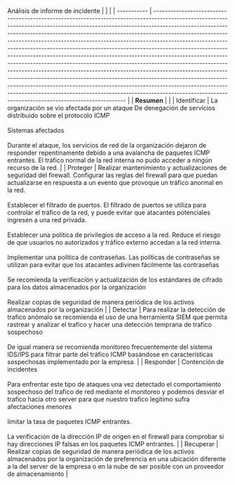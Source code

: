Análisis de informe de incidente
|             |                                                                                                                                                                                                                                                                                                                                                                                                                                                                                                                                                                                                                                                                                                                                                                                                                                                                                                                                                                |
| ----------- | -------------------------------------------------------------------------------------------------------------------------------------------------------------------------------------------------------------------------------------------------------------------------------------------------------------------------------------------------------------------------------------------------------------------------------------------------------------------------------------------------------------------------------------------------------------------------------------------------------------------------------------------------------------------------------------------------------------------------------------------------------------------------------------------------------------------------------------------------------------------------------------------------------------------------------------------------------------- |
| **Resumen** |                                                                                                                                                                                                                                                                                                                                                                                                                                                                                                                                                                                                                                                                                                                                                                                                                                                                                                                                                                |
| Identificar | La organización se vio afectada por un ataque De denegación de servicios distribuido sobre el protocolo ICMP<br><br>Sistemas afectados<br><br>Durante el ataque, los servicios de red de la organización dejaron de responder repentinamente debido a una avalancha de paquetes ICMP entrantes. El tráfico normal de la red interna no pudo acceder a ningún recurso de la red.                                                                                                                                                                                                                                                                                                                                                                                                                                                                                                                                                                                |
| Proteger    | Realizar mantenimiento y actualizaciones de seguridad del firewall. Configurar las reglas del firewall para que puedan actualizarse en respuesta a un evento que provoque un tráfico anormal en la red.<br><br>Establecer el filtrado de puertos. El filtrado de puertos se utiliza para controlar el tráfico de la red, y puede evitar que atacantes potenciales ingresen a una red privada.<br><br>Establecer una política de privilegios de acceso a la red. Reduce el riesgo de que usuarios no autorizados y tráfico externo accedan a la red interna.<br><br>Implementar una política de contraseñas. Las políticas de contraseñas se utilizan para evitar que los atacantes adivinen fácilmente las contraseñas<br><br>Se recomienda la verificación y actualización de los estándares de cifrado para los datos almacenados por la organización<br><br>Realizar copias de seguridad de manera periódica de los activos almacenados por la organización |
| Detectar    | Para realizar la detección de trafico anómalo se recomienda el uso de una herramienta SIEM que permita rastrear y analizar el trafico y hacer una detección temprana de trafico sospechoso<br><br>De igual manera se recomienda monitoreo frecuentemente del sistema IDS/IPS para filtrar parte del tráfico ICMP basándose en características sospechosas implementado por la empresa.                                                                                                                                                                                                                                                                                                                                                                                                                                                                                                                                                                         |
| Responder   | Contención de incidentes<br><br>Para enfrentar este tipo de ataques una vez detectado el comportamiento sospechoso del trafico de red mediante el monitoreo y podemos desviar el trafico hacia otro server para que nuestro trafico legitimo sufra afectaciones menores<br><br>limitar la tasa de paquetes ICMP entrantes.<br><br>La verificación de la dirección IP de origen en el firewall para comprobar si hay direcciones IP falsas en los paquetes ICMP entrantes.                                                                                                                                                                                                                                                                                                                                                                                                                                                                                      |
| Recuperar   | Realizar copias de seguridad de manera periódica de los activos almacenados por la organización de preferencia en una ubicación diferente a la del server de la empresa o en la nube de ser posible con un proveedor de almacenamiento                                                                                                                                                                                                                                                                                                                                                                                                                                                                                                                                                                                                                                                                                                                         |
